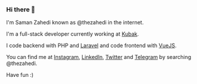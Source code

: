 ### Hi there 👋

I'm Saman Zahedi known as @thezahedi in the internet.

I'm a full-stack developer currently working at [Kubak](https://linkedin.com/company/kubak).

I code backend with PHP and [Laravel](https://laravel.com) and code frontend with [VueJS](https://vuejs.org).

You can find me at [Instagram](https://instagram.com/thezahedi), [LinkedIn](https://linkedin.com/in/thezahedi), [Twitter](https://twitter.com/thezahedi) and [Telegram](https://t.me/thezahedi) by searching @thezahedi.

Have fun :)
